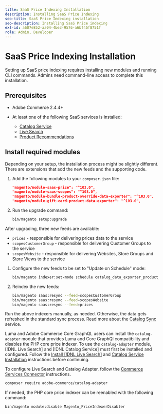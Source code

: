 ```yaml
---
title: SaaS Price Indexing Installation
description: Installing SaaS Price Indexing
seo-title: SaaS Price Indexing installation
seo-description: Installing SaaS Price indexing
exl-id: a607e852-aa04-4be3-9576-a6bf45f8751f
role: Admin, Developer
---
```

# SaaS Price Indexing Installation

Setting up SaaS price indexing requires installing new modules and running CLI commands. Admins need command-line access to complete this installation.

## Prerequisites

* Adobe Commerce 2.4.4+
* At least one of the following SaaS services is installed:

    * [Catalog Service](../catalog-service/overview.md)
    * [Live Search](../live-search/guide-overview.md)
    * [Product Recommendations](../product-recommendations/guide-overview.md)

## Install required modules

Depending on your setup, the installation process might be slightly different.
There are extensions that add the new feeds and the supporting code.

1. Add the following modules to your `composer.json` file:

    ```json
    "magento/module-saas-price": "^103.0",
    "magento/module-saas-scopes": "^103.0",
    "magento/module-bundle-product-override-data-exporter": "^103.0",
    "magento/module-gift-card-product-data-exporter": "^103.0",
    ```

1. Run the upgrade command:

    ```bash
    bin/magento setup:upgrade
    ```

After upgrading, three new feeds are available:

* `prices` - responsible for delivering prices data to the service
* `scopesCustomerGroup` - responsible for delivering Customer Groups to the service 
* `scopesWebsite` - responsible for delivering Websites, Store Groups and Store Views to the service


1. Configure the new feeds to be set to "Update on Schedule" mode:

    ```bash
    bin/magento indexer:set-mode schedule catalog_data_exporter_product_prices scopes_customergroup_data_exporter scopes_website_data_exporter
    ```

1. Reindex the new feeds:

    ```bash
    bin/magento saas:resync --feed=scopesCustomerGroup
    bin/magento saas:resync --feed=scopesWebsite
    bin/magento saas:resync --feed=prices
    ```

Run the above indexers manually, as needed. Otherwise, the data gets refreshed in the standard sync process. Read more about the [Catalog Sync](../landing/catalog-sync.md) service.

Luma and Adobe Commerce Core GraphQL users can install the `catalog-adapter` module that provides Luma and Core GraphQl compatibility and disables the PHP core price indexer.
To use the `catalog-adapter` module, [!DNL Live Search] and [!DNL Catalog Service] must first be installed and configured. Follow the [Install [!DNL Live Search]](../live-search/install.md) and [Catalog Service Installation](../catalog-service/installation.md) instructions before continuing.

To configure Live Search and Catalog Adapter, follow the [Commerce Services Connector](https://experienceleague.adobe.com/docs/commerce-merchant-services/user-guides/integration-services/saas.html) instructions.

```bash
composer require adobe-commerce/catalog-adapter
```

If needed, the PHP core price indexer can be reenabled with the following command:

```bash
bin/magento module:disable Magento_PriceIndexerDisabler
```
